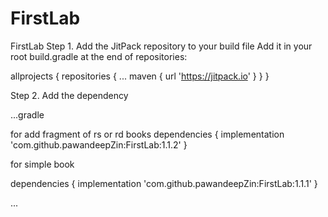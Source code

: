 # FirstLab
FirstLab
Step 1. Add the JitPack repository to your build file
Add it in your root build.gradle at the end of repositories:


allprojects {
		repositories {
			...
			maven { url 'https://jitpack.io' }
		}
	}

  
  Step 2. Add the dependency
  
  ...gradle
  
  for add fragment of rs or rd books
  dependencies {
	        implementation 'com.github.pawandeepZin:FirstLab:1.1.2'
	}

for simple book

dependencies {
	        implementation 'com.github.pawandeepZin:FirstLab:1.1.1'
	}

...
